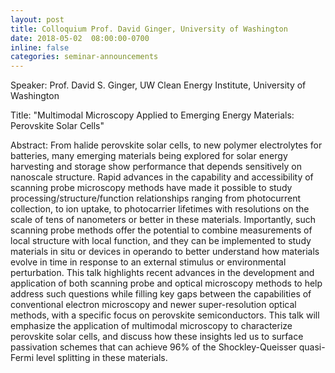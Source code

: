 ```yaml
---
layout: post
title: Colloquium Prof. David Ginger, University of Washington
date: 2018-05-02  08:00:00-0700
inline: false
categories: seminar-announcements
---
```


Speaker: Prof. David S. Ginger, UW Clean Energy Institute, University of Washington

Title: "Multimodal Microscopy Applied to Emerging Energy Materials: Perovskite Solar Cells"

Abstract: From halide perovskite solar cells, to new polymer electrolytes for batteries, many emerging materials being explored for solar energy harvesting and storage show performance that depends sensitively on nanoscale structure. Rapid advances in the capability and accessibility of scanning probe microscopy methods have made it possible to study processing/structure/function relationships ranging from photocurrent collection, to ion uptake, to photocarrier lifetimes with resolutions on the scale of tens of nanometers or better in these materials. Importantly, such scanning probe methods offer the potential to combine measurements of local structure with local function, and they can be implemented to study materials in situ or devices in operando to better understand how materials evolve in time in response to an external stimulus or environmental perturbation. This talk highlights recent advances in the development and application of both scanning probe and optical microscopy methods to help address such questions while filling key gaps between the capabilities of conventional electron microscopy and newer super-resolution optical methods, with a specific focus on perovskite semiconductors. This talk will emphasize the application of multimodal microscopy to characterize perovskite solar cells, and discuss how these insights led us to surface passivation schemes that can achieve 96% of the Shockley-Queisser quasi-Fermi level splitting in these materials.

